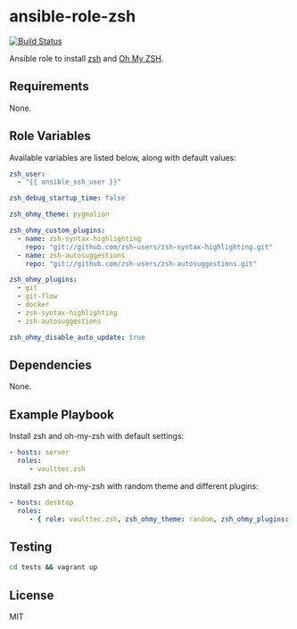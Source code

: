 ansible-role-zsh
================
[![Build Status](https://travis-ci.org/vaulttec/ansible-role-zsh.svg?branch=master)](https://travis-ci.org/vaulttec/ansible-role-zsh)

Ansible role to install [zsh](https://www.zsh.com/3) and [Oh My ZSH](http://ohmyz.sh).


Requirements
------------

None.


Role Variables
--------------

Available variables are listed below, along with default values:

```yaml
zsh_user:
  - "{{ ansible_ssh_user }}"

zsh_debug_startup_time: false

zsh_ohmy_theme: pygmalion

zsh_ohmy_custom_plugins:
  - name: zsh-syntax-highlighting
    repo: "git://github.com/zsh-users/zsh-syntax-highlighting.git"
  - name: zsh-autosuggestions
    repo: "git://github.com/zsh-users/zsh-autosuggestions.git"

zsh_ohmy_plugins:
  - git
  - git-flow
  - docker
  - zsh-syntax-highlighting
  - zsh-autosuggestions

zsh_ohmy_disable_auto_update: true
```


Dependencies
------------

None.


Example Playbook
----------------

Install zsh and oh-my-zsh with default settings:

```yaml
- hosts: server
  roles:
     - vaulttec.zsh
```

Install zsh and oh-my-zsh with random theme and different plugins:

```yaml
- hosts: desktop
  roles:
     - { role: vaulttec.zsh, zsh_ohmy_theme: random, zsh_ohmy_plugins: [git, git-extras] }
```


Testing
-------

```bash
cd tests && vagrant up
```


License
-------

MIT
